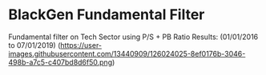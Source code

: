 # BlackGen Fundamental Filter
Fundamental filter on Tech Sector using P/S + PB Ratio Results: (01/01/2016 to 07/01/2019)
(https://user-images.githubusercontent.com/13440909/126024025-8ef0176b-3046-498b-a7c5-c407bd8d6f50.png)
